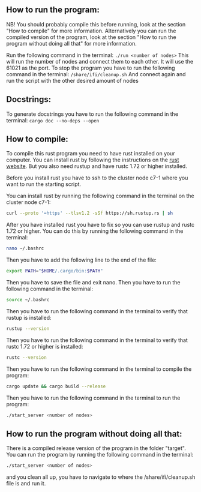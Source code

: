 ## How to run the program:

NB! You should probably compile this before running, look at the section "How to compile" for more information. Alternatively you can run the compiled version of the program, look at the section "How to run the program without doing all that" for more information.

Run the following command in the terminal:
`./run <number of nodes>`
This will run the number of nodes and connect them to each other. It will use the 61021 as the port.
To stop the program you have to run the following command in the terminal:
`/share/ifi/cleanup.sh`
And connect again and run the script with the other desired amount of nodes

## Docstrings:
To generate docstrings you have to run the following command in the terminal:
`cargo doc --no-deps --open`


## How to compile:

To compile this rust program you need to have rust installed on your computer. You can install rust by following the instructions on the [rust website](https://www.rust-lang.org/tools/install). But you also need rustup and have rustc 1.72 or higher installed.

Before you install rust you have to ssh to the  cluster node c7-1 where you want to run the starting script.

You can install rust by running the following command in the terminal on the cluster node c7-1:

```bash
curl --proto '=https' --tlsv1.2 -sSf https://sh.rustup.rs | sh  
```

After you have installed rust you have to fix so you can use rustup and rustc 1.72 or higher. You can do this by running the following command in the terminal:

```bash
nano ~/.bashrc
```

Then you have to add the following line to the end of the file:

```bash
export PATH="$HOME/.cargo/bin:$PATH"
```

Then you have to save the file and exit nano. Then you have to run the following command in the terminal:

```bash
source ~/.bashrc
```

Then you have to run the following command in the terminal to verify that rustup is installed:

```bash
rustup --version
```

Then you have to run the following command in the terminal to verify that rustc 1.72 or higher is installed:

```bash
rustc --version
```

Then you have to run the following command in the terminal to compile the program:

```bash
cargo update && cargo build --release
```

Then you have to run the following command in the terminal to run the program:

```bash
./start_server <number of nodes>
```

## How to run the program without doing all that:
There is a compiled release version of the program in the folder "target". You can run the program by running the following command in the terminal:

```bash
./start_server <number of nodes>
```

 and you clean all up, you have to navigate to where the /share/ifi/cleanup.sh file is and run it.

